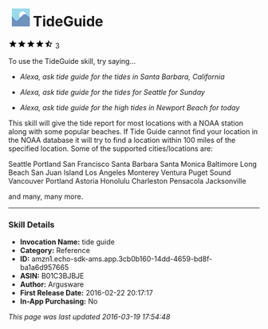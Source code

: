 # &nbsp;<img src="app_icon" alt="TideGuide icon" width="36"> TideGuide
![4.8 stars](../../../images/ic_star_black_18dp_1x.png)![4.8 stars](../../../images/ic_star_black_18dp_1x.png)![4.8 stars](../../../images/ic_star_black_18dp_1x.png)![4.8 stars](../../../images/ic_star_black_18dp_1x.png)![4.8 stars](../../../images/ic_star_half_black_18dp_1x.png) 3

To use the TideGuide skill, try saying...

* *Alexa, ask tide guide for the tides in Santa Barbara, California*

* *Alexa, ask tide guide for the tides for Seattle for Sunday*

* *Alexa, ask tide guide for the high tides in Newport Beach for today*

This skill will give the tide report for most locations with a NOAA station along with some popular beaches.  If Tide Guide cannot find your location in the NOAA database it will try to find a location within 100 miles of the specified location.  Some of the supported cities/locations are:

Seattle
Portland
San Francisco
Santa Barbara
Santa Monica
Baltimore
Long Beach
San Juan Island
Los Angeles
Monterey
Ventura
Puget Sound
Vancouver
Portland
Astoria
Honolulu
Charleston
Pensacola
Jacksonville

and many, many more.

***

### Skill Details

* **Invocation Name:** tide guide
* **Category:** Reference
* **ID:** amzn1.echo-sdk-ams.app.3cb0b160-14dd-4659-bd8f-ba1a6d957665
* **ASIN:** B01C3BJBJE
* **Author:** Argusware
* **First Release Date:** 2016-02-22 20:17:17
* **In-App Purchasing:** No

*This page was last updated 2016-03-19 17:54:48*
